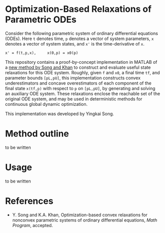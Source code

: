 # Optimization-Based Relaxations of Parametric ODEs
Consider the following parametric system of ordinary differential equations (ODEs). Here `t` denotes time, `p` denotes a vector of system parameters,  `x` denotes a vector of system states, and `x'` is the time-derivative of `x`.
```
x' = f(t,p,x),     x(0,p) = x0(p)
```
This repository contains a proof-by-concept implementation in MATLAB of a [new method by Song and Khan]() to construct and evaluate useful state relaxations for this ODE system. Roughly, given `f` and `x0`, a final time `tf`, and parameter bounds `[pL,pU]`, this implementation constructs convex underestimators and concave overestimators of each component of the final state `x(tf,p)` with respect to `p` on `[pL,pU]`, by generating and solving an auxiliary ODE system. These relaxations enclose the reachable set of the original ODE system, and may be used in deterministic methods for continuous global dynamic optimization.

This implementation was developed by Yingkai Song.

# Method outline
to be written

# Usage
to be written

# References

- Y. Song and K.A. Khan, Optimization-based convex relaxations for nonconvex parametric systems of ordinary differential equations, *Math Program*, accepted.
